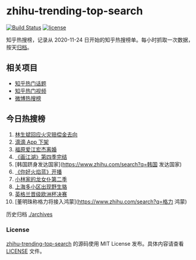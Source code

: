 # zhihu-trending-top-search

[![Build Status](https://github.com/justjavac/zhihu-trending-top-search/workflows/ci/badge.svg?branch=main)](https://github.com/justjavac/zhihu-trending-top-search/actions)
[![license](https://img.shields.io/github/license/justjavac/zhihu-trending-top-search)](https://github.com/justjavac/zhihu-trending-top-search/blob/main/LICENSE)

知乎热搜榜，记录从 2020-11-24 日开始的知乎热搜榜单。每小时抓取一次数据，按天[归档](./archives)。

## 相关项目

- [知乎热门话题](https://github.com/justjavac/zhihu-trending-hot-questions)
- [知乎热门视频](https://github.com/justjavac/zhihu-trending-hot-video)
- [微博热搜榜](https://github.com/justjavac/weibo-trending-hot-search)

## 今日热搜榜

<!-- BEGIN -->
<!-- 最后更新时间 Fri Jul 09 2021 02:06:36 GMT+0800 (China Standard Time) -->

1. [林生斌回应火灾赔偿金去向](https://www.zhihu.com/search?q=林生斌)
2. [滴滴 App 下架](https://www.zhihu.com/search?q=滴滴下架)
3. [福原爱江宏杰离婚](https://www.zhihu.com/search?q=福原爱)
4. [《画江湖》第四季完结](https://www.zhihu.com/search?q=画江湖之不良人)
5. [韩国跻身发达国家](https://www.zhihu.com/search?q=韩国 发达国家)
6. [《你好火焰蓝》开播](https://www.zhihu.com/search?q=你好火焰蓝)
7. [小林家的龙女仆第二季](https://www.zhihu.com/search?q=小林家的龙女仆)
8. [上海多小区出现野生貉](https://www.zhihu.com/search?q=野生貉)
9. [英格兰晋级欧洲杯决赛](https://www.zhihu.com/search?q=英格兰队)
10. [董明珠称格力将接入鸿蒙](https://www.zhihu.com/search?q=格力 鸿蒙)

<!-- END -->

历史归档 [./archives](./archives)

### License

[zhihu-trending-top-search](https://github.com/justjavac/zhihu-trending-top-search)
的源码使用 MIT License 发布。具体内容请查看 [LICENSE](./LICENSE) 文件。
